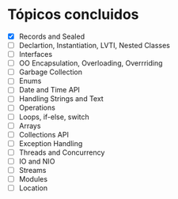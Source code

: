 #  Tópicos concluidos

- [x] Records and Sealed
- [ ] Declartion, Instantiation, LVTI, Nested Classes
- [ ] Interfaces
- [ ] OO Encapsulation, Overloading, Overrriding
- [ ] Garbage Collection
- [ ] Enums
- [ ] Date and Time API
- [ ] Handling Strings and Text
- [ ] Operations
- [ ] Loops, if-else, switch
- [ ] Arrays
- [ ] Collections API
- [ ] Exception Handling
- [ ] Threads and Concurrency
- [ ] IO and NIO
- [ ] Streams
- [ ] Modules
- [ ] Location
